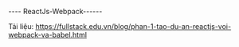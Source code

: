 ---- ReactJs-Webpack------


Tải liệu: https://fullstack.edu.vn/blog/phan-1-tao-du-an-reactjs-voi-webpack-va-babel.html
